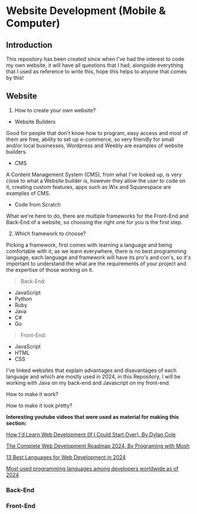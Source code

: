 # Website Development (Mobile & Computer)

## Introduction

This repository has been created since when I've had the interest to code my own website, it will have all questions that I had, alongside everything that I used as reference to write this, hope this helps to anyone that comes by this!

## Website

1. How to create your own website?
  - Website Builders

Good for people that don't know how to program, easy access and most of them are free, ability to set up e-commerce, so very friendly for small and/or local businesses, Wordpress and Weebly are examples of website builders.

  - CMS

A Content Management System (CMS), from what I've looked up, is very close to what a Website builder is, however they allow the user to code on it, creating custom features, apps such as Wix and Squarespace are examples of CMS.
  
  - Code from Scratch

What we're here to do, there are multiple frameworks for the Front-End and Back-End of a website, so choosing the right one for you is the first step.

2. Which framework to choose?

Picking a framework, first comes with learning a language and being comfortable with it, as we learn everywhere, there is no best programming language, each language and framework will have its pro's and con's, so it's important to understand the what are the requirements of your project and the expertise of those working on it.

> Back-End:

  - JavaScript
  - Python
  - Ruby
  - Java
  - C#
  - Go

> Front-End:

  - JavaScript
  - HTML
  - CSS

I've linked websites that explain advantages and disavantages of each language and which are mostly used in 2024, in this Repository, I will be working with Java on my back-end and Javascript on my front-end.

How to make it work?

How to make it look pretty?

**Interesting youtube videos that were used as material for making this section:**

[How I'd Learn Web Development (If I Could Start Over), By Dylan Cole](https://www.youtube.com/watch?v=TG6XSFeOT3g)

[The Complete Web Development Roadmap 2024, By Programing with Mosh](https://www.youtube.com/watch?v=GxmfcnU3feo)

[13 Best Languages for Web Development in 2024](https://www.browserstack.com/guide/best-language-for-web-development)

[Most used programming languages among developers worldwide as of 2024](https://www.statista.com/statistics/793628/worldwide-developer-survey-most-used-languages/)

### Back-End

### Front-End

